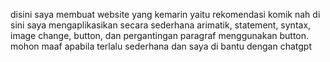 disini saya membuat website yang kemarin yaitu rekomendasi komik 
nah di sini saya mengaplikasikan secara sederhana arimatik, statement, syntax, image change, button, dan pergantingan paragraf menggunakan button.
mohon maaf apabila terlalu sederhana dan saya di bantu dengan chatgpt
